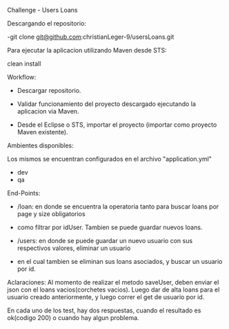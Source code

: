 Challenge - Users Loans

Descargando el repositorio:

-git clone git@github.com:christianLeger-9/usersLoans.git


Para ejecutar la aplicacion utilizando Maven desde STS:

clean install


Workflow:

- Descargar repositorio.

- Validar funcionamiento del proyecto descargado ejecutando la aplicacion via Maven.

- Desde el Eclipse o STS, importar el proyecto (importar como proyecto Maven existente).


Ambientes disponibles:

Los mismos se encuentran configurados en el archivo "application.yml"
- dev
- qa



End-Points:

-  /loan: en donde se encuentra la operatoria tanto para buscar loans por page y size obligatorios
-  como filtrar por idUser. Tambien se puede guardar nuevos loans.

- /users: en donde se puede guardar un nuevo usuario con sus respectivos valores, eliminar un usuario
- en el cual tambien se eliminan sus loans asociados, y buscar un usuario por id.


Aclaraciones: 
Al momento de realizar el metodo saveUser, deben enviar el json con el loans vacios(corchetes vacios).
Luego dar de alta loans para el usuario creado anteriormente, y luego correr el get de usuario por id.

En cada uno de los test, hay dos respuestas, cuando el resultado es ok(codigo 200) o cuando hay algun problema.



